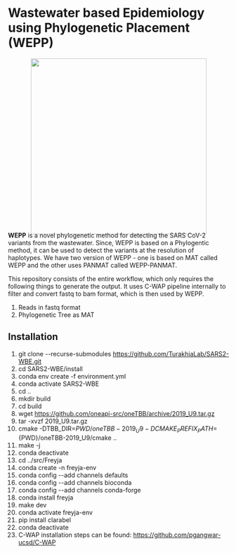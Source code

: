 # Wastewater based Epidemiology using Phylogenetic Placement (WEPP)

<div align="center">
<img src="images/WBE_gif.gif" style="width:400px; height:400px; margin: 0px 0px -20px 0px;"/>
</div>

**WEPP** is a novel phylogenetic method for detecting the SARS CoV-2 variants from the wastewater. Since, WEPP is based on a Phylogentic method, it can be used to detect the variants at the resolution of haplotypes. We have two version of WEPP - one is based on MAT called WEPP and the other uses PANMAT called WEPP-PANMAT.  

This repository consists of the entire workflow, which only requires the following things to generate the output. It uses C-WAP pipeline internally to filter and convert fastq to bam format, which is then used by WEPP.
1. Reads in fastq format
2. Phylogenetic Tree as MAT


## Installation
1. git clone --recurse-submodules https://github.com/TurakhiaLab/SARS2-WBE.git
2. cd SARS2-WBE/install
3. conda env create -f environment.yml
4. conda activate SARS2-WBE
5. cd ..
6. mkdir build
7. cd build
8. wget https://github.com/oneapi-src/oneTBB/archive/2019_U9.tar.gz
9. tar -xvzf 2019_U9.tar.gz
10. cmake  -DTBB_DIR=${PWD}/oneTBB-2019_U9  -DCMAKE_PREFIX_PATH=${PWD}/oneTBB-2019_U9/cmake ..
11. make -j
12. conda deactivate
13. cd ../src/Freyja
14. conda create -n freyja-env
15. conda config --add channels defaults
16. conda config --add channels bioconda
17. conda config --add channels conda-forge
18. conda install freyja
19. make dev
20. conda activate freyja-env
21. pip install clarabel
22. conda deactivate
23. C-WAP installation steps can be found: https://github.com/pgangwar-ucsd/C-WAP